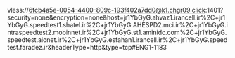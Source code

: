vless://6fcb4a5e-0054-4400-809c-193f402a7dd0@k1.chgr09.click:1401?security=none&encryption=none&host=jr1YbGyG.ahvaz1.irancell.ir%2C+jr1YbGyG.speedtest1.shatel.ir%2C+jr1YbGyG.AHESPD2.mci.ir%2C+jr1YbGyG.intraspeedtest2.mobinnet.ir%2C+jr1YbGyG.st1.aminidc.com%2C+jr1YbGyG.speedtest.aionet.ir%2C+jr1YbGyG.esfahan1.irancell.ir%2C+jr1YbGyG.speedtest.faradez.ir&headerType=http&type=tcp#ENG1-1183

